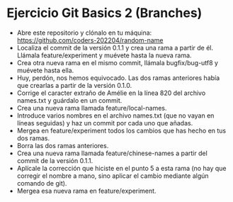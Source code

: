 # Ejercicio Git Basics 2 (Branches)
-   Abre este repositorio y clónalo en tu máquina: https://github.com/coders-202204/random-name
-   Localiza el commit de la versión 0.1.1 y crea una rama a partir de él. Llámala feature/experiment y muévete hasta la nueva rama.
-   Crea otra nueva rama en el mismo commit, llámala bugfix/bug-utf8 y muévete hasta ella.
-   Huy, perdón, nos hemos equivocado. Las dos ramas anteriores había que crearlas a partir de la versión 0.1.0.
-   Corrige el caracter extraño de Amélie en la línea 820 del archivo names.txt y guárdalo en un commit.
-   Crea una nueva rama llamada feature/local-names.
-   Introduce varios nombres en el archivo names.txt (que no vayan en líneas seguidas) y haz un commit por cada uno que añadas.
-   Mergea en feature/experiment todos los cambios que has hecho en tus dos ramas.
-   Borra las dos ramas anteriores.
-   Crea una nueva rama llamada feature/chinese-names a partir del commit de la versión 0.1.1.
-   Aplícale la corrección que hiciste en el punto 5 a esta rama (no hay que corregir el nombre a mano, sino aplicar el cambio mediante algún comando de git).
-   Mergea esa nueva rama en feature/experiment.

